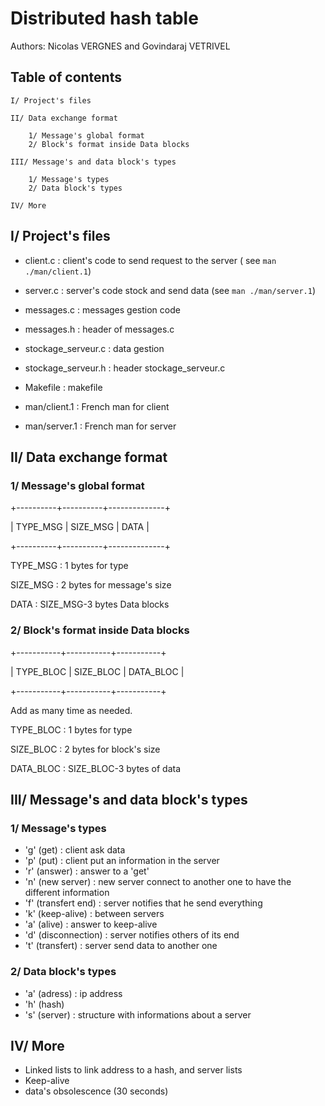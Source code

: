 # Distributed hash table

Authors: Nicolas VERGNES and Govindaraj VETRIVEL

## Table of contents

    I/ Project's files

    II/ Data exchange format

        1/ Message's global format
        2/ Block's format inside Data blocks

    III/ Message's and data block's types

        1/ Message's types
        2/ Data block's types

    IV/ More


## I/ Project's files 

- client.c : client's code to send request to the server
             ( see `man ./man/client.1`)
             
- server.c : server's code stock and send data
             (see `man ./man/server.1`)

- messages.c : messages gestion code
               
- messages.h : header of messages.c

- stockage_serveur.c : data gestion
                       
- stockage_serveur.h : header stockage_serveur.c

- Makefile : makefile 

- man/client.1 : French man for client 

- man/server.1 : French man for server


## II/ Data exchange format

### 1/ Message's global format

+----------+----------+--------------+

| TYPE_MSG | SIZE_MSG |     DATA     |

+----------+----------+--------------+

TYPE_MSG : 1 bytes for type

SIZE_MSG : 2 bytes for message's size

DATA : SIZE_MSG-3 bytes Data blocks


### 2/ Block's format inside Data blocks

+-----------+-----------+-----------+

| TYPE_BLOC | SIZE_BLOC | DATA_BLOC |

+-----------+-----------+-----------+


Add as many time as needed.

TYPE_BLOC : 1 bytes for type 

SIZE_BLOC : 2 bytes for block's size

DATA_BLOC : SIZE_BLOC-3 bytes of data


## III/ Message's and data block's types

### 1/ Message's types

- 'g' (get) : client ask data
- 'p' (put) : client put an information in the server
- 'r' (answer) : answer to a 'get'
- 'n' (new server) : new server connect to another one to have 
                     the different information
- 'f' (transfert end) : server notifies that he send everything
- 'k' (keep-alive) : between servers
- 'a' (alive) : answer to keep-alive
- 'd' (disconnection) : server notifies others of its end
- 't' (transfert) : server send data to another one

### 2/ Data block's types

- 'a' (adress) : ip address
- 'h' (hash) 
- 's' (server) : structure with informations about a server


## IV/ More

- Linked lists to link address to a hash, and server lists
- Keep-alive
- data's obsolescence (30 seconds)

